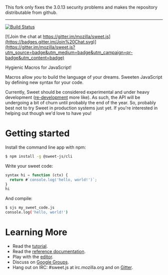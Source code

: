 This fork only fixes the 3.0.13 security problems and makes the repository distributable from github.

---

[![Build Status](https://travis-ci.org/sweet-js/sweet.js.svg)](https://travis-ci.org/sweet-js/sweet.js)

[![Join the chat at https://gitter.im/mozilla/sweet.js](https://badges.gitter.im/Join%20Chat.svg)](https://gitter.im/mozilla/sweet.js?utm_source=badge&utm_medium=badge&utm_campaign=pr-badge&utm_content=badge)

Hygienic Macros for JavaScript!

Macros allow *you* to build the language of your dreams. Sweeten JavaScript by defining new syntax for your code.

Currently, Sweet should be considered experimental and under heavy development ([re-development](https://medium.com/@disnet/announcing-sweet-js-1-0-e7f4f3e15594#.fo9kyqu48) more like). As such, the API will be undergoing a bit of churn until probably the end of the year. So, probably best not to try Sweet in production systems just yet. If you're interested in helping out though we'd love to have you!

# Getting started

Install the command line app with npm:

```sh
$ npm install -g @sweet-js/cli
```

Write your sweet code:

```js
syntax hi = function (ctx) {
  return #`console.log('hello, world!')`;
}
hi
```

And compile:

```sh
$ sjs my_sweet_code.js
console.log('hello, world!')
```

# Learning More

* Read the [tutorial](http://sweetjs.org/doc/1.0/tutorial.html).
* Read the [reference documentation](http://sweetjs.org/doc/1.0/reference.html).
* Play with the [editor](http://sweetjs.org/browser/editor.html).
* Discuss on [Google Groups](https://groups.google.com/forum/#!forum/sweetjs).
* Hang out on IRC: #sweet.js at irc.mozilla.org and on [Gitter](https://gitter.im/sweet-js/sweet.js).
